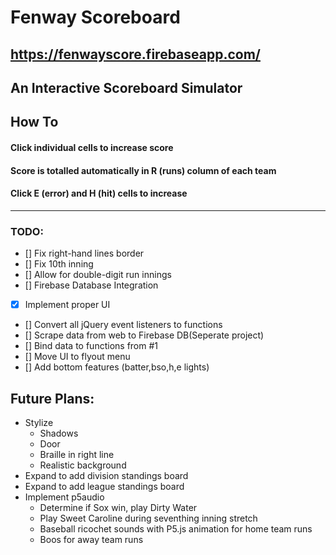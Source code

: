 # Fenway Scoreboard
https://fenwayscore.firebaseapp.com/
---
## An Interactive Scoreboard Simulator 

## How To
#### Click individual cells to increase score
#### Score is totalled automatically in R (runs) column of each team
#### Click E (error) and H (hit) cells to increase
---
### TODO:
- [] Fix right-hand lines border
- [] Fix 10th inning
- [] Allow for double-digit run innings
- [] Firebase Database Integration
- [x] Implement proper UI 
- [] Convert all jQuery event listeners to functions
- [] Scrape data from web to Firebase DB(Seperate project)
- [] Bind data to functions from #1
- [] Move UI to flyout menu
- [] Add bottom features (batter,bso,h,e lights)

## Future Plans:
* Stylize
    - Shadows
    - Door
    - Braille in right line
    - Realistic background
* Expand to add division standings board
* Expand to add league standings board
* Implement p5audio
    - Determine if Sox win, play Dirty Water
    - Play Sweet Caroline during seventhing inning stretch
    - Baseball ricochet sounds with P5.js animation for home team runs 
    - Boos for away team runs